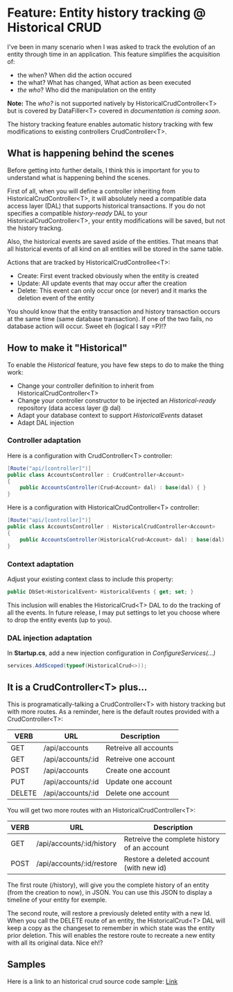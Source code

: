 # Feature: Entity history tracking @ Historical CRUD
I've been in many scenario when I was asked to track the evolution of an entity through time in an application. This feature simplifies the acquisition of:
- the when? When did the action occured
- the what? What has changed, What action as been executed 
- *the who*? Who did the manipulation on the entity

**Note:** The *who?* is not supported natively by HistoricalCrudController\<T> but is covered by DataFiller\<T> covered in *documentation is coming soon*.

The history tracking feature enables automatic history tracking with few modifications to existing controllers CrudController\<T>.

## What is happening behind the scenes
Before getting into further details, I think this is important for you to understand what is happening behind the scenes.

First of all, when you will define a controller inheriting from HistoricalCrudController\<T>, it will absolutely need a compatible data access layer (DAL) that supports historical transactions. If you do not specifies a compatible *history-ready* DAL to your HistoricalCrudController\<T>, your entity modifications will be saved, but not the history trackng.

Also, the historical events are saved aside of the entities. That means that all historical events of all kind on all entities will be stored in the same table.

Actions that are tracked by HistoricalCrudControllee\<T>:
- Create: First event tracked obviously when the entity is created
- Update: All update events that may occur after the creation
- Delete: This event can only occur once (or never) and it marks the deletion event of the entity

You should know that the entity transaction and history transaction occurs at the same time (same database transaction). If one of the two fails, no database action will occur. Sweet eh (logical I say =P)!?

## How to make it "Historical"
To enable the *Historical* feature, you have few steps to do to make the thing work:
- Change your controller definition to inherit from HistoricalCrudController\<T>
- Change your controller constructor to be injected an *Historical-ready* repository (data access layer @ dal)
- Adapt your database context to support *HistoricalEvents* dataset
- Adapt DAL injection

### Controller adaptation
Here is a configuration with CrudController\<T> controller:

```csharp
[Route("api/[controller]")]
public class AccountsController : CrudController<Account>
{
    public AccountsController(Crud<Account> dal) : base(dal) { }
}
```

Here is a configuration with HistoricalCrudController\<T> controller:
```csharp
[Route("api/[controller]")]
public class AccountsController : HistoricalCrudController<Account>
{
    public AccountsController(HistoricalCrud<Account> dal) : base(dal) { }
}
```

### Context adaptation
Adjust your existing context class to include this property:
```csharp
public DbSet<HistoricalEvent> HistoricalEvents { get; set; }
```
This inclusion will enables the HistoricalCrud\<T> DAL to do the tracking of all the events. In future release, I may put settings to let you choose where to drop the entity events (up to you).

### DAL injection adaptation
In **Startup.cs**, add a new injection configuration in *ConfigureServices(...)*
```csharp
services.AddScoped(typeof(HistoricalCrud<>));
```

## It is a CrudController\<T> plus...
This is programatically-talking a CrudController\<T> with history tracking but with more routes. As a reminder, here is the default routes provided with a CrudController\<T>:

| VERB   | URL               | Description           |
|--------|-------------------|-----------------------|
| GET    | /api/accounts     | Retreive all accounts |
| GET    | /api/accounts/:id | Retreive one account  |
| POST   | /api/accounts     | Create one account    |
| PUT    | /api/accounts/:id | Update one account    |
| DELETE | /api/accounts/:id | Delete one account    |

You will get two more routes with an HistoricalCrudController\<T>:

| VERB   | URL                       | Description                                 |
|--------|---------------------------|---------------------------------------------|
| GET    | /api/accounts/:id/history | Retreive the complete history of an account |
| POST   | /api/accounts/:id/restore | Restore a deleted account (with new id)     |

The first route (/history), will give you the complete history of an entity (from the creation to now), in JSON. You can use this JSON to display a timeline of your entity for exemple.

The second route, will restore a previously deleted entity with a new Id. When you call the DELETE route of an entity, the HistoricalCrud\<T> DAL will keep a copy as the changeset to remember in which state was the entity prior deletion. This will enables the restore route to recreate a new entity with all its original data. Nice eh!?

## Samples

Here is a link to an historical crud source code sample: [Link](https://github.com/lonesomegeek/LSG.GenericCrud.Samples/blob/master/Sample.HistoricalCrud/README.md)
